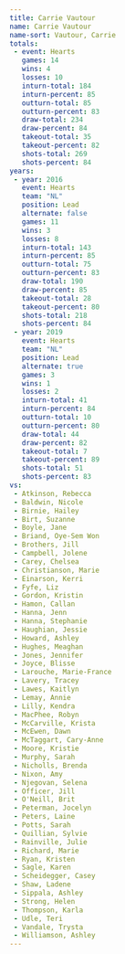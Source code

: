 ```yaml
---
title: Carrie Vautour
name: Carrie Vautour
name-sort: Vautour, Carrie
totals:
 - event: Hearts
   games: 14
   wins: 4
   losses: 10
   inturn-total: 184
   inturn-percent: 85
   outturn-total: 85
   outturn-percent: 83
   draw-total: 234
   draw-percent: 84
   takeout-total: 35
   takeout-percent: 82
   shots-total: 269
   shots-percent: 84
years:
 - year: 2016
   event: Hearts
   team: "NL"
   position: Lead
   alternate: false
   games: 11
   wins: 3
   losses: 8
   inturn-total: 143
   inturn-percent: 85
   outturn-total: 75
   outturn-percent: 83
   draw-total: 190
   draw-percent: 85
   takeout-total: 28
   takeout-percent: 80
   shots-total: 218
   shots-percent: 84
 - year: 2019
   event: Hearts
   team: "NL"
   position: Lead
   alternate: true
   games: 3
   wins: 1
   losses: 2
   inturn-total: 41
   inturn-percent: 84
   outturn-total: 10
   outturn-percent: 80
   draw-total: 44
   draw-percent: 82
   takeout-total: 7
   takeout-percent: 89
   shots-total: 51
   shots-percent: 83
vs:
 - Atkinson, Rebecca
 - Baldwin, Nicole
 - Birnie, Hailey
 - Birt, Suzanne
 - Boyle, Jane
 - Briand, Oye-Sem Won
 - Brothers, Jill
 - Campbell, Jolene
 - Carey, Chelsea
 - Christianson, Marie
 - Einarson, Kerri
 - Fyfe, Liz
 - Gordon, Kristin
 - Hamon, Callan
 - Hanna, Jenn
 - Hanna, Stephanie
 - Haughian, Jessie
 - Howard, Ashley
 - Hughes, Meaghan
 - Jones, Jennifer
 - Joyce, Blisse
 - Larouche, Marie-France
 - Lavery, Tracey
 - Lawes, Kaitlyn
 - Lemay, Annie
 - Lilly, Kendra
 - MacPhee, Robyn
 - McCarville, Krista
 - McEwen, Dawn
 - McTaggart, Cary-Anne
 - Moore, Kristie
 - Murphy, Sarah
 - Nicholls, Brenda
 - Nixon, Amy
 - Njegovan, Selena
 - Officer, Jill
 - O'Neill, Brit
 - Peterman, Jocelyn
 - Peters, Laine
 - Potts, Sarah
 - Quillian, Sylvie
 - Rainville, Julie
 - Richard, Marie
 - Ryan, Kristen
 - Sagle, Karen
 - Scheidegger, Casey
 - Shaw, Ladene
 - Sippala, Ashley
 - Strong, Helen
 - Thompson, Karla
 - Udle, Teri
 - Vandale, Trysta
 - Williamson, Ashley
---
```

